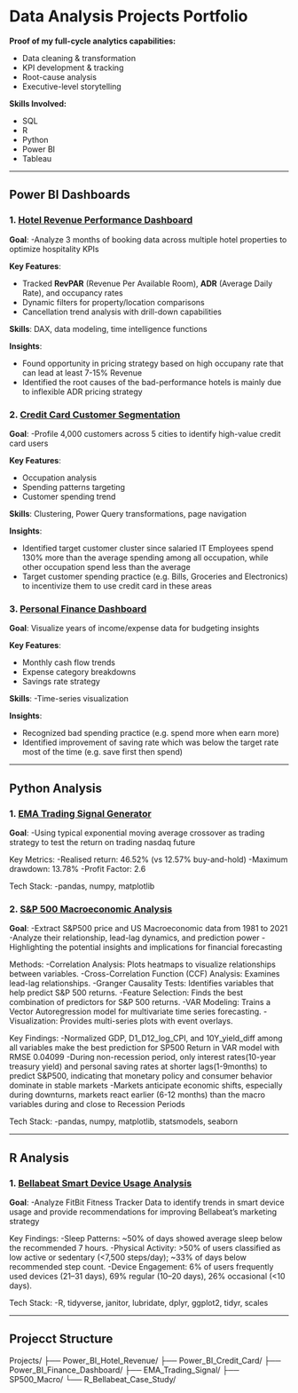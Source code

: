 # Data Analysis Projects Portfolio

**Proof of my full-cycle analytics capabilities:**
- Data cleaning & transformation
- KPI development & tracking  
- Root-cause analysis  
- Executive-level storytelling  

**Skills Involved:**
- SQL
- R
- Python
- Power BI
- Tableau

---

## Power BI Dashboards

### 1. [Hotel Revenue Performance Dashboard](https://github.com/leoncc24/Projects/tree/main/Power_BI_Hotel_Revenue)
**Goal**: 
-Analyze 3 months of booking data across multiple hotel properties to optimize hospitality KPIs

**Key Features**:
- Tracked **RevPAR** (Revenue Per Available Room), **ADR** (Average Daily Rate), and occupancy rates
- Dynamic filters for property/location comparisons
- Cancellation trend analysis with drill-down capabilities

**Skills**: 
DAX, data modeling, time intelligence functions  

**Insights**:
- Found opportunity in pricing strategy based on high occupany rate that can lead at least 7-15% Revenue
- Identified the root causes of the bad-performance hotels is mainly due to inflexible ADR pricing strategy


### 2. [Credit Card Customer Segmentation](https://github.com/leoncc24/Projects/tree/main/Power_BI_Credit_Card)
**Goal**: 
-Profile 4,000 customers across 5 cities to identify high-value credit card users 

**Key Features**:
- Occupation analysis
- Spending patterns targeting
- Customer spending trend

**Skills**: 
Clustering, Power Query transformations, page navigation

**Insights**:
- Identified target customer cluster since salaried IT Employees spend 130% more than the average spending among all occupation, while other occupation spend less than the average
- Target customer spending practice (e.g. Bills, Groceries and Electronics) to incentivize them to use credit card in these areas


### 3. [Personal Finance Dashboard](https://github.com/leoncc24/Projects/tree/main/Power_BI_Finance_Dashboard)
**Goal**: 
Visualize years of income/expense data for budgeting insights

**Key Features**:
- Monthly cash flow trends
- Expense category breakdowns
- Savings rate strategy

**Skills**: 
-Time-series visualization

**Insights**:
- Recognized bad spending practice (e.g. spend more when earn more)
- Identified improvement of saving rate which was below the target rate most of the time (e.g. save first then spend)

---

## Python Analysis

### 1. [EMA Trading Signal Generator](https://github.com/leoncc24/Projects/tree/main/EMA_Trading_Signal)

**Goal**:
-Using typical exponential moving average crossover as trading strategy to test the return on trading nasdaq future

Key Metrics:
-Realised return: 46.52% (vs 12.57% buy-and-hold)
-Maximum drawdown: 13.78%
-Profit Factor: 2.6

Tech Stack: 
-pandas, numpy, matplotlib


### 2. [S&P 500 Macroeconomic Analysis](https://github.com/leoncc24/Projects/tree/main/sp500_with_macro)

**Goal**:
-Extract S&P500 price and US Macroeconomic data from 1981 to 2021
-Analyze their relationship, lead-lag dynamics, and prediction power
-Highlighting the potential insights and implications for financial forecasting

Methods:
-Correlation Analysis: Plots heatmaps to visualize relationships between variables.
-Cross-Correlation Function (CCF) Analysis: Examines lead-lag relationships.
-Granger Causality Tests: Identifies variables that help predict S&P 500 returns.
-Feature Selection: Finds the best combination of predictors for S&P 500 returns.
-VAR Modeling: Trains a Vector Autoregression model for multivariate time series forecasting.
-Visualization: Provides multi-series plots with event overlays.

Key Findings:
-Normalized GDP, D1_D12_log_CPI, and 10Y_yield_diff among all variables make the best prediction for SP500 Return in VAR model with RMSE 0.04099
-During non-recession period, only interest rates(10-year treasury yield) and personal saving rates at shorter lags(1-9months) to predict S&P500, indicating that monetary policy and consumer behavior dominate in stable markets
-Markets anticipate economic shifts, especially during downturns, markets react earlier (6-12 months) than the macro variables during and close to Recession Periods

Tech Stack: 
-pandas, numpy, matplotlib, statsmodels, seaborn

---

## R Analysis

### 1. [Bellabeat Smart Device Usage Analysis](https://github.com/leoncc24/Projects/tree/main/R_Bellabeat_Case_Study)

**Goal**:
-Analyze FitBit Fitness Tracker Data to identify trends in smart device usage and provide recommendations for improving Bellabeat’s marketing strategy

Key Findings:
-Sleep Patterns: ~50% of days showed average sleep below the recommended 7 hours.
-Physical Activity: >50% of users classified as low active or sedentary (<7,500 steps/day); ~33% of days below recommended step count.
-Device Engagement: 6% of users frequently used devices (21–31 days), 69% regular (10–20 days), 26% occasional (<10 days).

Tech Stack: 
-R, tidyverse, janitor, lubridate, dplyr, ggplot2, tidyr, scales

---

## Projecct Structure
Projects/
├── Power_BI_Hotel_Revenue/
├── Power_BI_Credit_Card/
├── Power_BI_Finance_Dashboard/
├── EMA_Trading_Signal/
├── SP500_Macro/
└── R_Bellabeat_Case_Study/
